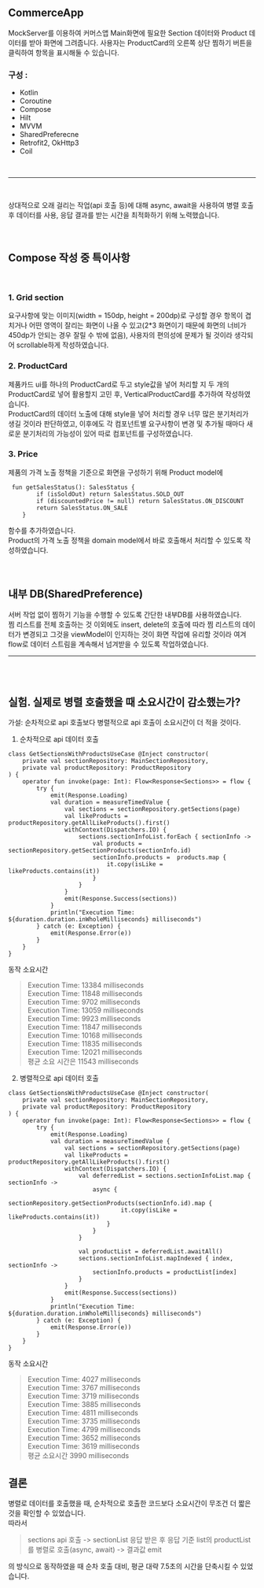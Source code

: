 ## CommerceApp

MockServer를 이용하여 커머스앱 Main화면에 필요한 Section 데이터와 Product 데이터를 받아 화면에 그려줍니다. 사용자는 ProductCard의 오른쪽 상단 찜하기 버튼을 클릭하여 항목을 표시해둘 수 있습니다.

### 구성 : <br>
- Kotlin
- Coroutine
- Compose
- Hilt
- MVVM
- SharedPreferecne
- Retrofit2, OkHttp3
- Coil

<br>
<hr>
<br>

상대적으로 오래 걸리는 작업(api 호출 등)에 대해 async, await을 사용하여 병렬 호출 후 데이터를 사용, 응답 결과를 받는 시간을 최적화하기 위해 노력했습니다.

<br>

## Compose 작성 중 특이사항
<br>

### 1. Grid section
요구사항에 맞는 이미지(width = 150dp, height = 200dp)로 구성할 경우 항목이 겹치거나 어떤 영역이 잘리는 화면이 나올 수 있고(2*3 화면이기 때문에 화면의 너비가 450dp가 안되는 경우 잘릴 수 밖에 없음), 사용자의 편의성에 문제가 될 것이라 생각되어 scrollable하게 작성하였습니다.

### 2. ProductCard
제품카드 ui를 하나의 ProductCard로 두고 style값을 넣어 처리할 지 두 개의 ProductCard로 넣어 활용할지 고민 후, VerticalProductCard를 추가하여 작성하였습니다.<br>
ProductCard의 데이터 노출에 대해 style을 넣어 처리할 경우 너무 많은 분기처리가 생길 것이라 판단하였고, 이후에도 각 컴포넌트별 요구사항이 변경 및 추가될 때마다 새로운 분기처리의 가능성이 있어 따로 컴포넌트를 구성하였습니다.

### 3. Price
제품의 가격 노출 정책을 기준으로 화면을 구성하기 위해 Product model에 
```
 fun getSalesStatus(): SalesStatus {
        if (isSoldOut) return SalesStatus.SOLD_OUT
        if (discountedPrice != null) return SalesStatus.ON_DISCOUNT
        return SalesStatus.ON_SALE
    }
```
함수를 추가하였습니다. <br> Product의 가격 노출 정책을 domain model에서 바로 호출해서 처리할 수 있도록 작성하였습니다.
<br>
<br>
<br>

## 내부 DB(SharedPreference)
서버 작업 없이 찜하기 기능을 수행할 수 있도록 간단한 내부DB를 사용하였습니다. <br>찜 리스트를 전체 호출하는 것 이외에도 insert, delete의 호출에 따라 찜 리스트의 데이터가 변경되고 그것을 viewModel이 인지하는 것이 화면 작업에 유리할 것이라 여겨 flow로 데이터 스트림을 계속해서 넘겨받을 수 있도록 작업하였습니다.


<hr>
<br>
<br>

## 실험. 실제로 병렬 호출했을 때 소요시간이 감소했는가?

가설: 순차적으로 api 호출보다 병렬적으로 api 호출이 소요시간이 더 적을 것이다.


1. 순차적으로 api 데이터 호출
```
class GetSectionsWithProductsUseCase @Inject constructor(
    private val sectionRepository: MainSectionRepository,
    private val productRepository: ProductRepository
) {
    operator fun invoke(page: Int): Flow<Response<Sections>> = flow {
        try {
            emit(Response.Loading)
            val duration = measureTimedValue {
                val sections = sectionRepository.getSections(page)
                val likeProducts = productRepository.getAllLikeProducts().first()
                withContext(Dispatchers.IO) {
                    sections.sectionInfoList.forEach { sectionInfo ->
                        val products = sectionRepository.getSectionProducts(sectionInfo.id)
                        sectionInfo.products =  products.map {
                            it.copy(isLike = likeProducts.contains(it))
                        }
                    }
                }
                emit(Response.Success(sections))
            }
            println("Execution Time: ${duration.duration.inWholeMilliseconds} milliseconds")
        } catch (e: Exception) {
            emit(Response.Error(e))
        }
    }
}
```
동작 소요시간
> Execution Time: 13384 milliseconds <br>
Execution Time: 11848 milliseconds<br>
Execution Time: 9702 milliseconds<br>
Execution Time: 13059 milliseconds<br>
Execution Time: 9923 milliseconds<br>
Execution Time: 11847 milliseconds<br>
Execution Time: 10168 milliseconds<br>
Execution Time: 11835 milliseconds<br>
Execution Time: 12021 milliseconds<br>
> 평균 소요 시간은 11543 milliseconds

2. 병렬적으로 api 데이터 호출 

```
class GetSectionsWithProductsUseCase @Inject constructor(
    private val sectionRepository: MainSectionRepository,
    private val productRepository: ProductRepository
) {
    operator fun invoke(page: Int): Flow<Response<Sections>> = flow {
        try {
            emit(Response.Loading)
            val duration = measureTimedValue {
                val sections = sectionRepository.getSections(page)
                val likeProducts = productRepository.getAllLikeProducts().first()
                withContext(Dispatchers.IO) {
                    val deferredList = sections.sectionInfoList.map { sectionInfo ->
                        async {
                            sectionRepository.getSectionProducts(sectionInfo.id).map {
                                it.copy(isLike = likeProducts.contains(it))
                            }
                        }
                    }

                    val productList = deferredList.awaitAll()
                    sections.sectionInfoList.mapIndexed { index, sectionInfo ->
                        sectionInfo.products = productList[index]
                    }
                }
                emit(Response.Success(sections))
            }
            println("Execution Time: ${duration.duration.inWholeMilliseconds} milliseconds")
        } catch (e: Exception) {
            emit(Response.Error(e))
        }
    }
}
```

동작 소요시간
>Execution Time: 4027 milliseconds<br>
Execution Time: 3767 milliseconds<br>
Execution Time: 3719 milliseconds<br>
Execution Time: 3885 milliseconds<br>
Execution Time: 4811 milliseconds<br>
Execution Time: 3735 milliseconds<br>
Execution Time: 4799 milliseconds<br>
Execution Time: 3652 milliseconds<br>
Execution Time: 3619 milliseconds<br>
>평균 소요시간 3990 milliseconds


## 결론
병렬로 데이터를 호출했을 때, 순차적으로 호출한 코드보다 소요시간이 무조건 더 짧은 것을 확인할 수 있었습니다.<br>
따라서<br> 
> sections api 호출 -> sectionList 응답 받은 후 응답 기준 list의 productList를 병렬로 호출(async, await) -> 결과값 emit<br>

의 방식으로 동작하였을 때 순차 호출 대비, 평균 대략 7.5초의 시간을 단축시킬 수 있었습니다.



